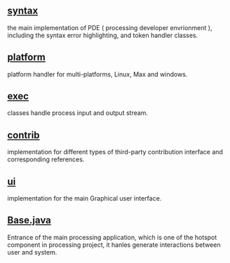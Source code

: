 

## [syntax](./syntax)

the main implementation of PDE ( processing developer envrionment ), including the syntax error highlighting, and token handler classes.

## [platform](./platform)

platform handler for multi-platforms, Linux, Max and windows. 

## [exec](./exec)

classes handle process input and output stream.

## [contrib](./contrib)
implementation for different types of third-party contribution interface and corresponding references.

## [ui](./ui)
implementation for the main Graphical user interface.

## [Base.java](./Base.java)
Entrance of the main processing application, which is one of the hotspot component in processing project, it hanles generate interactions between user and system.


